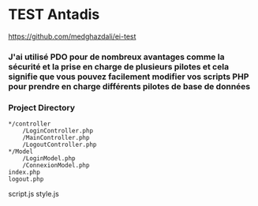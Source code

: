 # TEST Antadis
https://github.com/medghazdali/ei-test
### J'ai utilisé PDO pour de nombreux avantages comme la sécurité et la prise en charge de plusieurs pilotes et cela signifie que vous pouvez facilement modifier vos scripts PHP pour prendre en charge différents pilotes de base de données



### Project Directory

    */controller
        /LoginController.php
        /MainController.php
        /LogoutController.php
    */Model
        /LoginModel.php
        /ConnexionModel.php
    index.php
    logout.php

script.js
style.js